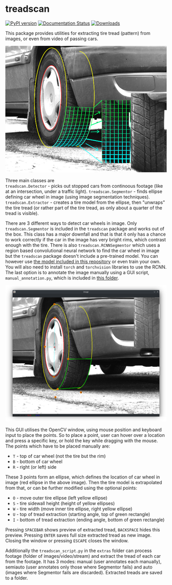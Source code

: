 # treadscan

[![PyPI version](https://badge.fury.io/py/treadscan.svg)](https://badge.fury.io/py/treadscan)
[![Documentation Status](https://readthedocs.org/projects/treadscan/badge/?version=latest)](https://treadscan.readthedocs.io/en/latest/?badge=latest)
[![Downloads](https://pepy.tech/badge/treadscan)](https://pepy.tech/project/treadscan)

This package provides utilities for extracting tire tread (pattern) from images, or even from video of passing cars.

![treadscan](https://raw.githubusercontent.com/bohundan/treadscan/master/docs/source/_static/treadscan.jpg)

Three main classes are  
`treadscan.Detector` - picks out stopped cars from continoous footage (like at an intersection, under a traffic light).
`treadscan.Segmentor` - finds ellipse defining car wheel in image (using image segmentation techniques).
`treadscan.Extractor` - creates a tire model from the ellipse, then "unwraps" the tire tread (or rather part of the tire tread, as only about a quarter of the tread is visible).

There are 3 different ways to detect car wheels in image. Only `treadscan.Segmentor` is included in the `treadscan` package and works out of the box. This class has a major downfall and that is that it only has a chance to work correctly if the car in the image has very bright rims, which contrast enough with the tire. There is also `treadscan.RCNNSegmentor` which uses a region based convolutional neural network to find the car wheel in image but the `treadscan` package doesn't include a pre-trained model. You can however use [the model included in this repository](https://github.com/bohundan/treadscan/blob/master/RCNN_model/saved_model.pth) or even train your own. You will also need to install `torch` and `torchvision` libraries to use the RCNN. The last option is to annotate the image manually using a GUI script, `manual_annotation.py`, which is included in [this folder](https://github.com/bohundan/treadscan/tree/master/extras).

![manual annotation](https://raw.githubusercontent.com/bohundan/treadscan/master/docs/source/_static/manual_annotation.png)

This GUI utilises the OpenCV window, using mouse position and keyboard input to place the points. So to place a point, user can hover over a location and press a specific key, or hold the key while dragging with the mouse.  
The points which have to be placed manually are:
- `T` - top of car wheel (not the tire but the rim)
- `B` - bottom of car wheel
- `R` - right (or left) side

These 3 points form an ellipse, which defines the location of car wheel in image (red ellipse in the above image). Then the tire model is extrapolated from that, or can be further modified using the optional points:
- `O` - move outer tire ellipse (left yellow ellipse)
- `S` - tire sidewall height (height of yellow ellipses)
- `W` - tire width (move inner tire ellipse, right yellow ellipse)
- `U` - top of tread extraction (starting angle, top of green rectangle)
- `I` - bottom of tread extraction (ending angle, bottom of green rectangle)

Pressing `SPACEBAR` shows preview of extracted tread, `BACKSPACE` hides this preview. Pressing `ENTER` saves full size extracted tread as new image. Closing the window or pressing `ESCAPE` closes the window.

Additionally the `treadscan_script.py` in the `extras` folder can process footage (folder of images/video/stream) and extract the tread of each car from the footage. It has 3 modes: manual (user annotates each manually), semiauto (user annotates only those where Segmentor fails) and auto (images where Segmentor fails are discarded). Extracted treads are saved to a folder.
